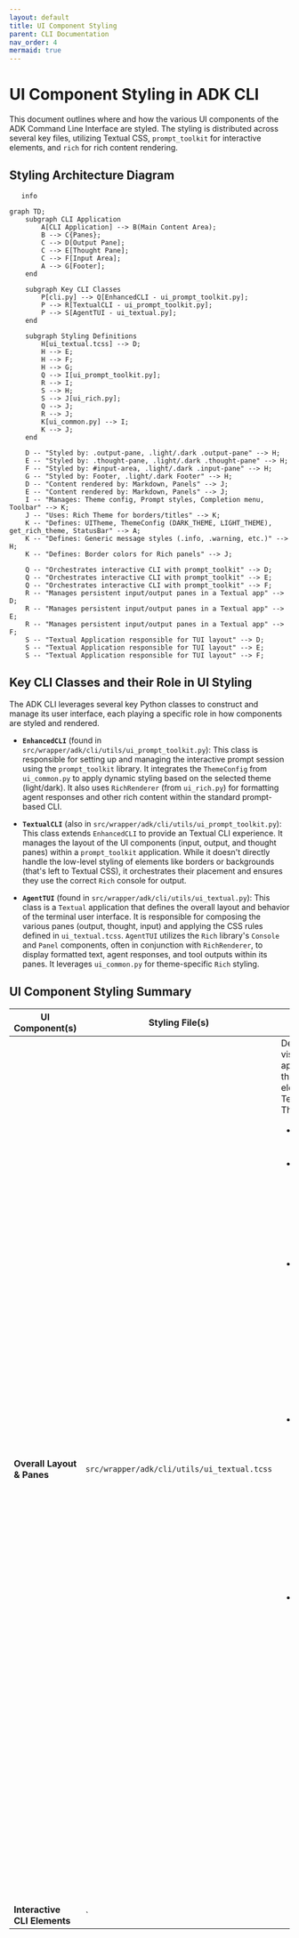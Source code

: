 ```yaml
---
layout: default
title: UI Component Styling
parent: CLI Documentation
nav_order: 4
mermaid: true
---
```


# UI Component Styling in ADK CLI

This document outlines where and how the various UI components of the ADK Command Line Interface are styled. The styling is distributed across several key files, utilizing Textual CSS, `prompt_toolkit` for interactive elements, and `rich` for rich content rendering.

## Styling Architecture Diagram

```mermaid
   info
```

```mermaid
graph TD;
    subgraph CLI Application
        A[CLI Application] --> B(Main Content Area);
        B --> C{Panes};
        C --> D[Output Pane];
        C --> E[Thought Pane];
        C --> F[Input Area];
        A --> G[Footer];
    end

    subgraph Key CLI Classes
        P[cli.py] --> Q[EnhancedCLI - ui_prompt_toolkit.py];
        P --> R[TextualCLI - ui_prompt_toolkit.py];
        P --> S[AgentTUI - ui_textual.py];
    end

    subgraph Styling Definitions
        H[ui_textual.tcss] --> D;
        H --> E;
        H --> F;
        H --> G;
        Q --> I[ui_prompt_toolkit.py];
        R --> I;
        S --> H;
        S --> J[ui_rich.py];
        Q --> J;
        R --> J;
        K[ui_common.py] --> I;
        K --> J;
    end

    D -- "Styled by: .output-pane, .light/.dark .output-pane" --> H;
    E -- "Styled by: .thought-pane, .light/.dark .thought-pane" --> H;
    F -- "Styled by: #input-area, .light/.dark .input-pane" --> H;
    G -- "Styled by: Footer, .light/.dark Footer" --> H;
    D -- "Content rendered by: Markdown, Panels" --> J;
    E -- "Content rendered by: Markdown, Panels" --> J;
    I -- "Manages: Theme config, Prompt styles, Completion menu, Toolbar" --> K;
    J -- "Uses: Rich Theme for borders/titles" --> K;
    K -- "Defines: UITheme, ThemeConfig (DARK_THEME, LIGHT_THEME), get_rich_theme, StatusBar" --> A;
    K -- "Defines: Generic message styles (.info, .warning, etc.)" --> H;
    K -- "Defines: Border colors for Rich panels" --> J;

    Q -- "Orchestrates interactive CLI with prompt_toolkit" --> D;
    Q -- "Orchestrates interactive CLI with prompt_toolkit" --> E;
    Q -- "Orchestrates interactive CLI with prompt_toolkit" --> F;
    R -- "Manages persistent input/output panes in a Textual app" --> D;
    R -- "Manages persistent input/output panes in a Textual app" --> E;
    R -- "Manages persistent input/output panes in a Textual app" --> F;
    S -- "Textual Application responsible for TUI layout" --> D;
    S -- "Textual Application responsible for TUI layout" --> E;
    S -- "Textual Application responsible for TUI layout" --> F;
```

## Key CLI Classes and their Role in UI Styling

The ADK CLI leverages several key Python classes to construct and manage its user interface, each playing a specific role in how components are styled and rendered.

*   **`EnhancedCLI`** (found in `src/wrapper/adk/cli/utils/ui_prompt_toolkit.py`): This class is responsible for setting up and managing the interactive prompt session using the `prompt_toolkit` library. It integrates the `ThemeConfig` from `ui_common.py` to apply dynamic styling based on the selected theme (light/dark). It also uses `RichRenderer` (from `ui_rich.py`) for formatting agent responses and other rich content within the standard prompt-based CLI.

*   **`TextualCLI`** (also in `src/wrapper/adk/cli/utils/ui_prompt_toolkit.py`): This class extends `EnhancedCLI` to provide an Textual CLI experience. It manages the layout of the UI components (input, output, and thought panes) within a `prompt_toolkit` application. While it doesn't directly handle the low-level styling of elements like borders or backgrounds (that's left to Textual CSS), it orchestrates their placement and ensures they use the correct `Rich` console for output.

*   **`AgentTUI`** (found in `src/wrapper/adk/cli/utils/ui_textual.py`): This class is a `Textual` application that defines the overall layout and behavior of the terminal user interface. It is responsible for composing the various panes (output, thought, input) and applying the CSS rules defined in `ui_textual.tcss`. `AgentTUI` utilizes the `Rich` library's `Console` and `Panel` components, often in conjunction with `RichRenderer`, to display formatted text, agent responses, and tool outputs within its panes. It leverages `ui_common.py` for theme-specific `Rich` styling.

## UI Component Styling Summary

| UI Component(s)         | Styling File(s)                                   | Description                                                                                                                                                                                                                                                                          |
|-------------------------|---------------------------------------------------|----------------------------------------------------------------------------------------------------------------------------------------------------------------------------------------------------------------------------------------------------------------------|
| **Overall Layout & Panes** | `src/wrapper/adk/cli/utils/ui_textual.tcss`       | Defines the visual appearance of the main UI elements using Textual CSS. This includes:<ul><li>`Screen`: overall background.</li><li>`.light` and `.dark` classes: define background and text colors for light and dark themes.</li><li>`.output-pane`, `.thought-pane`, `#input-area`: define dimensions, borders, margins, padding, background, and scroll behavior for these main display areas.</li><li>`Footer` and `#status-bar`: styles the bottom status bar(s). The `#status-bar` is primarily used for the main bottom toolbar which is populated by the `StatusBar` class in `ui_common.py`.</li><li>Generic message styles: `.info`, `.warning`, `.error`, `.success`, `.accent`, `.highlight`, `.user`, `.agent`, and `.welcome` for various types of text messages. These styles are used by `AgentTUI` for direct Textual rendering, and their counterparts in `ui_common.py` are used by `RichRenderer` for Rich content.</li></ul> |
| **Interactive CLI Elements** | `
